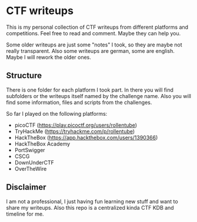 # CTF writeups
This is my personal collection of CTF writeups from different platforms and competitions. Feel free to read and comment. Maybe they can help you.

Some older writeups are just some "notes" I took, so they are maybe not really transparent. Also some writeups are german, some are english. Maybe I will rework the older ones.

## Structure
There is one folder for each platform I took part. In there you will find subfolders or the writeups itself named by the challenge name. Also you will find some information, files and scripts from the challenges.

So far I played on the following platforms:
- picoCTF (https://play.picoctf.org/users/rollentube)
- TryHackMe (https://tryhackme.com/p/rollentube)
- HackTheBox (https://app.hackthebox.com/users/1390366)
- HackTheBox Academy
- PortSwigger
- CSCG
- DownUnderCTF
- OverTheWire

## Disclaimer
I am not a professional, I just having fun learning new stuff and want to share my writeups. Also this repo is a centralized kinda CTF KDB and timeline for me.
